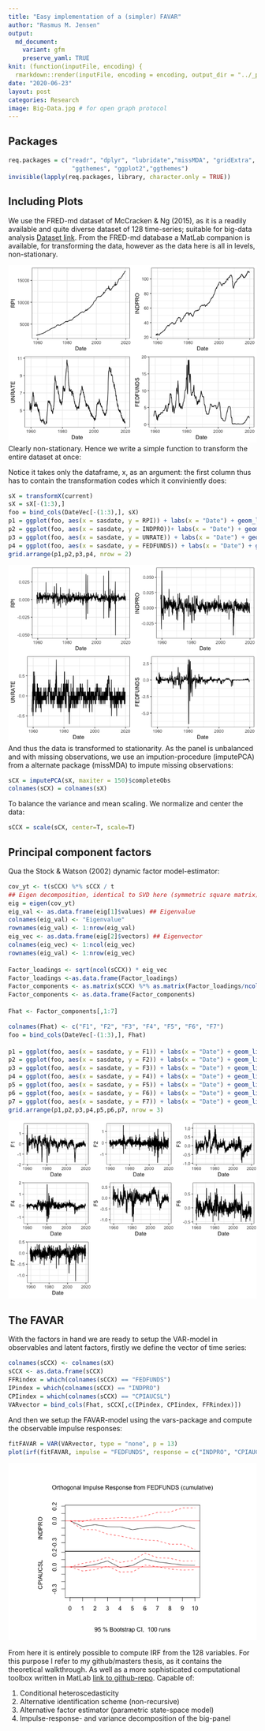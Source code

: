 ```yaml
---
title: "Easy implementation of a (simpler) FAVAR"
author: "Rasmus M. Jensen"
output:
  md_document:
    variant: gfm
    preserve_yaml: TRUE
knit: (function(inputFile, encoding) {
  rmarkdown::render(inputFile, encoding = encoding, output_dir = "../_posts") })
date: "2020-06-23"
layout: post
categories: Research
image: Big-Data.jpg # for open graph protocol
---
```


## Packages

``` r
req.packages = c("readr", "dplyr", "lubridate","missMDA", "gridExtra", "vars",
                  "ggthemes", "ggplot2","ggthemes")
invisible(lapply(req.packages, library, character.only = TRUE))
```

## Including Plots
We use the FRED-md dataset of McCracken & Ng (2015), as it is a readily available and quite diverse dataset of 128 time-series; suitable for big-data analysis [Dataset link](https://research.stlouisfed.org/econ/mccracken/fred-databases/). From the FRED-md database a MatLab companion is available, for transforming the data, however as the data here is all in levels,
non-stationary.

![](../assets/img/unnamed-chunk-2-1.png)<!-- -->
Clearly non-stationary. Hence we write a simple function to transform
the entire dataset at once:

Notice it takes only the dataframe, x, as an argument: the first column
thus has to contain the transformation codes which it conviniently does:

``` r
sX = transformX(current)
sX = sX[-(1:3),]
foo = bind_cols(DateVec[-(1:3),], sX)
p1 = ggplot(foo, aes(x = sasdate, y = RPI)) + labs(x = "Date") + geom_line() + theme_bw()
p2 = ggplot(foo, aes(x = sasdate, y = INDPRO))+ labs(x = "Date") + geom_line() + theme_bw()
p3 = ggplot(foo, aes(x = sasdate, y = UNRATE)) + labs(x = "Date") + geom_line() + theme_bw()
p4 = ggplot(foo, aes(x = sasdate, y = FEDFUNDS)) + labs(x = "Date") + geom_line() + theme_bw()
grid.arrange(p1,p2,p3,p4, nrow = 2)
```

![](../assets/img/transforming-1.png)<!-- -->
And thus the data is transformed to stationarity. As the panel is
unbalanced and with missing observations, we use an impution-procedure
(imputePCA) from a alternate package (missMDA) to impute missing
observations:

``` r
sCX = imputePCA(sX, maxiter = 150)$completeObs
colnames(sCX) = colnames(sX)
```

To balance the variance and mean scaling. We normalize and center the
data:

``` r
sCCX = scale(sCX, center=T, scale=T)
```

## Principal component factors

Qua the Stock & Watson (2002) dynamic factor model-estimator:

``` r
cov_yt <- t(sCCX) %*% sCCX / t
## Eigen decomposition, identical to SVD here (symmetric square matrix)
eig = eigen(cov_yt)
eig_val <- as.data.frame(eig[1]$values) ## Eigenvalue
colnames(eig_val) <- "Eigenvalue"
rownames(eig_val) <- 1:nrow(eig_val)
eig_vec <- as.data.frame(eig[2]$vectors) ## Eigenvector
colnames(eig_vec) <- 1:ncol(eig_vec)
rownames(eig_val) <- 1:nrow(eig_vec)

Factor_loadings <- sqrt(ncol(sCCX)) * eig_vec
Factor_loadings <-as.data.frame(Factor_loadings)
Factor_components <- as.matrix(sCCX) %*% as.matrix(Factor_loadings/ncol(sCCX))
Factor_components <- as.data.frame(Factor_components)

Fhat <- Factor_components[,1:7]
```

``` r
colnames(Fhat) <- c("F1", "F2", "F3", "F4", "F5", "F6", "F7")
foo = bind_cols(DateVec[-(1:3),], Fhat)

p1 = ggplot(foo, aes(x = sasdate, y = F1)) + labs(x = "Date") + geom_line() + theme_bw()
p2 = ggplot(foo, aes(x = sasdate, y = F2)) + labs(x = "Date") + geom_line() + theme_bw()
p3 = ggplot(foo, aes(x = sasdate, y = F3)) + labs(x = "Date") + geom_line() + theme_bw()
p4 = ggplot(foo, aes(x = sasdate, y = F4)) + labs(x = "Date") + geom_line() + theme_bw()
p5 = ggplot(foo, aes(x = sasdate, y = F5)) + labs(x = "Date") + geom_line() + theme_bw()
p6 = ggplot(foo, aes(x = sasdate, y = F6)) + labs(x = "Date") + geom_line() + theme_bw()
p7 = ggplot(foo, aes(x = sasdate, y = F7)) + labs(x = "Date") + geom_line() + theme_bw()
grid.arrange(p1,p2,p3,p4,p5,p6,p7, nrow = 3)
```

![](../assets/img/unnamed-chunk-6-1.png)<!-- -->
## The FAVAR
With the factors in hand we are ready to setup the VAR-model in observables and latent factors, firstly we define the
vector of time series:

``` r
colnames(sCCX) <- colnames(sX)
sCCX <- as.data.frame(sCCX)
FFRindex = which(colnames(sCCX) == "FEDFUNDS")
IPindex = which(colnames(sCCX) == "INDPRO")
CPIindex = which(colnames(sCCX) == "CPIAUCSL")
VARvector = bind_cols(Fhat, sCCX[,c(IPindex, CPIindex, FFRindex)])
```

And then we setup the FAVAR-model using the vars-package and compute the
observable impulse responses:

``` r
fitFAVAR = VAR(VARvector, type = "none", p = 13)
plot(irf(fitFAVAR, impulse = "FEDFUNDS", response = c("INDPRO", "CPIAUCSL"), cumulative = T))
```

![](../assets/img/unnamed-chunk-8-1.png)<!-- -->

From here it is entirely possible to compute IRF from the 128 variables.
For this purpose I refer to my github/masters thesis, as it contains the theoretical walkthrough. As well as a more sophisticated computational toolbox written in MatLab [link to github-repo](https://github.com/RasmusJensen96/FAVAR).
Capable of:
 1. Conditional heteroscedasticity
 2. Alternative identification scheme (non-recursive)
 3. Alternative factor estimator (parametric state-space model)
 4. Impulse-response- and variance decomposition of the big-panel
